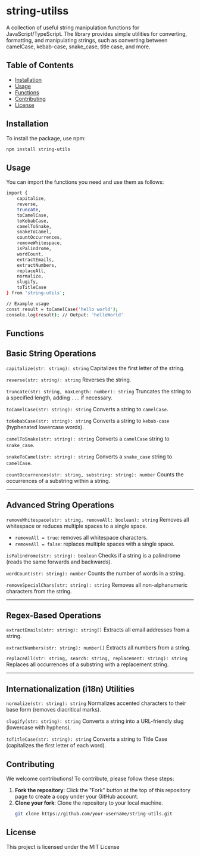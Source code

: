 # string-utilss

A collection of useful string manipulation functions for JavaScript/TypeScript. The library provides simple utilities for converting, formatting, and manipulating strings, such as converting between camelCase, kebab-case, snake_case, title case, and more.

## Table of Contents
- [Installation](#installation)
- [Usage](#usage)
- [Functions](#functions)
- [Contributing](#contributing)
- [License](#license)

## Installation

To install the package, use npm:

```bash
npm install string-utils
```

## Usage

You can import the functions you need and use them as follows:

```bash
import { 
    capitalize,
    reverse,
    truncate,
    toCamelCase,
    toKebabCase,
    camelToSnake,
    snakeToCamel,
    countOccurrences,
    removeWhitespace,
    isPalindrome,
    wordCount,
    extractEmails,
    extractNumbers,
    replaceAll,
    normalize,
    slugify,
    toTitleCase
} from 'string-utils';

// Example usage
const result = toCamelCase('hello world'); 
console.log(result); // Output: 'helloWorld'
```

## Functions

## Basic String Operations

 `capitalize(str: string): string`
Capitalizes the first letter of the string.

 `reverse(str: string): string`
Reverses the string.

 `truncate(str: string, maxLength: number): string`
Truncates the string to a specified length, adding `...` if necessary.

 `toCamelCase(str: string): string`
Converts a string to `camelCase`.

 `toKebabCase(str: string): string`
Converts a string to `kebab-case` (hyphenated lowercase words).

 `camelToSnake(str: string): string`
Converts a `camelCase` string to `snake_case`.

 `snakeToCamel(str: string): string`
Converts a `snake_case` string to `camelCase`.

 `countOccurrences(str: string, substring: string): number`
Counts the occurrences of a substring within a string.

---

## Advanced String Operations

 `removeWhitespace(str: string, removeAll: boolean): string`
Removes all whitespace or reduces multiple spaces to a single space.
- `removeAll = true`: removes all whitespace characters.
- `removeAll = false`: replaces multiple spaces with a single space.

 `isPalindrome(str: string): boolean`
Checks if a string is a palindrome (reads the same forwards and backwards).

 `wordCount(str: string): number`
Counts the number of words in a string.

 `removeSpecialChars(str: string): string`
Removes all non-alphanumeric characters from the string.

---

## Regex-Based Operations

 `extractEmails(str: string): string[]`
Extracts all email addresses from a string.

 `extractNumbers(str: string): number[]`
Extracts all numbers from a string.

 `replaceAll(str: string, search: string, replacement: string): string`
Replaces all occurrences of a substring with a replacement string.

---

## Internationalization (i18n) Utilities

 `normalize(str: string): string`
Normalizes accented characters to their base form (removes diacritical marks).

 `slugify(str: string): string`
Converts a string into a URL-friendly slug (lowercase with hyphens).

 `toTitleCase(str: string): string`
Converts a string to Title Case (capitalizes the first letter of each word).


## Contributing

We welcome contributions! To contribute, please follow these steps:

1. **Fork the repository**: Click the "Fork" button at the top of this repository page to create a copy under your GitHub account.
2. **Clone your fork**: Clone the repository to your local machine.
   ```bash
   git clone https://github.com/your-username/string-utils.git
   ```


## License

This project is licensed under the MIT License
